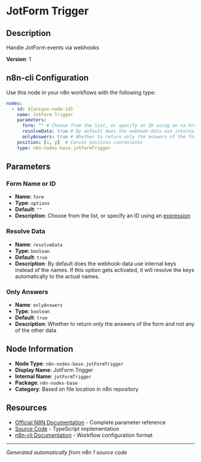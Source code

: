 # JotForm Trigger

## Description

Handle JotForm events via webhooks

**Version**: 1

## n8n-cli Configuration

Use this node in your n8n workflows with the following type:

```yaml
nodes:
  - id: ${unique-node-id}
    name: JotForm Trigger
    parameters:
      form: "" # Choose from the list, or specify an ID using an <a href="https://docs.n8n.io/code/expressions/">expression</a>
      resolveData: true # By default does the webhook-data use internal keys instead of the names. If this option gets activated, it will resolve the keys automatically to the actual names.
      onlyAnswers: true # Whether to return only the answers of the form and not any of the other data
    position: [x, y]  # Canvas position coordinates
    type: n8n-nodes-base.jotFormTrigger
```

## Parameters

### Form Name or ID

- **Name**: `form`
- **Type**: `options`
- **Default**: `""`
- **Description**: Choose from the list, or specify an ID using an <a href="https://docs.n8n.io/code/expressions/">expression</a>

### Resolve Data

- **Name**: `resolveData`
- **Type**: `boolean`
- **Default**: `true`
- **Description**: By default does the webhook-data use internal keys instead of the names. If this option gets activated, it will resolve the keys automatically to the actual names.

### Only Answers

- **Name**: `onlyAnswers`
- **Type**: `boolean`
- **Default**: `true`
- **Description**: Whether to return only the answers of the form and not any of the other data


## Node Information

- **Node Type**: `n8n-nodes-base.jotFormTrigger`
- **Display Name**: JotForm Trigger
- **Internal Name**: `jotFormTrigger`
- **Package**: `n8n-nodes-base`
- **Category**: Based on file location in n8n repository

## Resources

- [Official N8N Documentation](https://docs.n8n.io/integrations/builtin/app-nodes/n8n-nodes-base.jotformtrigger/) - Complete parameter reference
- [Source Code](https://github.com/n8n-io/n8n/blob/master/packages/nodes-base/nodes/JotForm/JotFormTrigger.node.ts) - TypeScript implementation
- [n8n-cli Documentation](https://github.com/edenreich/n8n-cli) - Workflow configuration format

---
*Generated automatically from n8n 1 source code*

